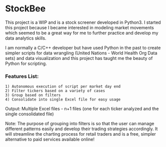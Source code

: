 # StockBee

This project is a WIP and is a stock screener developed in Python3. I started this project because I became interested in modeling market movements which seemed to be a great way for me to further practice and develop my data analytics skills.

I am normally a C/C++ developer but have used Python in the past to create simpler scripts for data wrangling (United Nations - World Health Org Data sets) and data visualization and this project has taught me the beauty of Python for scripting.

### Features List:
    1) Autonomous execution of script per market day end
    2) Filter tickers based on a variety of cases
    3) Group based on filters
    4) Consolidate into single Excel file for easy usage

Output: Multiple Excel files - n+1 files (one for each ticker analyzed and the single consolidated file)

Note: The purpose of grouping into filters is so that the user can manage different patterns easily and develop their trading strategies accordingly. It will streamline the charting process for retail traders and is a free, simpler alternative to paid services available online!
